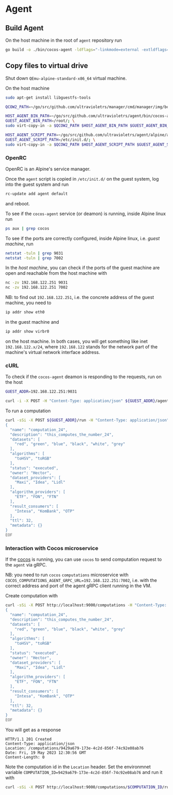 # Agent

## Build Agent
On the host machine in the root of `agent` repository run

```sh
go build -o ./bin/cocos-agent -ldflags="-linkmode=external -extldflags=-static -s -w" cmd/agent/main.go
```

## Copy files to virtual drive

Shut down `QEmu-alpine-standard-x86_64` virtual machine. 

On the host machine

```sh
sudo apt-get install libguestfs-tools

QCOW2_PATH=~/go/src/github.com/ultravioletrs/manager/cmd/manager/img/boot.img

HOST_AGENT_BIN_PATH=~/go/src/github.com/ultravioletrs/agent/bin/cocos-agent; \
GUEST_AGENT_BIN_PATH=/root/; \
sudo virt-copy-in -a $QCOW2_PATH $HOST_AGENT_BIN_PATH $GUEST_AGENT_BIN_PATH

HOST_AGENT_SCRIPT_PATH=~/go/src/github.com/ultravioletrs/agent/alpine/agent; \
GUEST_AGENT_SCRIPT_PATH=/etc/init.d/; \
sudo virt-copy-in -a $QCOW2_PATH $HOST_AGENT_SCRIPT_PATH $GUEST_AGENT_SCRIPT_PATH
```

### OpenRC

OpenRC is an Alpine's service manager.

Once the `agent` script is copied in `/etc/init.d/` on the guest system, log into the guest system and run

```sh
rc-update add agent default
```

and reboot.

To see if the `cocos-agent` service (or deamon) is running, inside Alpine linux run

```sh
ps aux | grep cocos
```

To see if the ports are correctly configured, inside Alpine linux, i.e. *guest machine*, run

```sh
netstat -tuln | grep 9031
netstat -tuln | grep 7002
```

In the *host machine*, you can check if the ports of the guest machine are open and reachable from the host machine with

```sh
nc -zv 192.168.122.251 9031
nc -zv 192.168.122.251 7002
```

NB: to find out `192.168.122.251`, i.e. the concrete address of the guest machine, you need to 

```sh
ip addr show eth0
```

in the guest machine and

```sh
ip addr show virbr0
```

on the host machine. In both cases, you will get something like inet `192.168.122.x/24`, where `192.168.122` stands for the network part of the machine's virtual network interface address.

### cURL

To check if the `cocos-agent` deamon is responding to the requests, run on the host

```sh
GUEST_ADDR=192.168.122.251:9031
```

```sh
curl -i -X POST -H "Content-Type: application/json" ${GUEST_ADDR}/agent -d '{"secret":"secret"}'
```

To run a computation

```sh
curl -sSi -X POST ${GUEST_ADDR}/run -H "Content-Type: application/json" -d @- <<EOF 
{
  "name": "computation_24",
  "description": "this_computes_the_number_24",
  "datasets": [
    "red", "green", "blue", "black", "white", "grey"
  ],
  "algorithms": [
    "toHSV", "toRGB"
  ],
  "status": "executed",
  "owner": "Hector",
  "dataset_providers": [
    "Maxi", "Idea", "Lidl"
  ],
  "algorithm_providers": [
    "ETF", "FON", "FTN"
  ],
  "result_consumers": [
    "Intesa", "KomBank", "OTP"
  ],
  "ttl": 32,
  "metadata": {}
}
EOF
```

### Interaction with Cocos microservice

If the [cocos](https://github.com/ultravioletrs/cocos) is running, you can use `cocos` to send computation request to the `agent` via gRPC.

NB: you need to run `cocos` `computations` microservice with `COCOS_COMPUTATIONS_AGENT_GRPC_URL=192.168.122.251:7002`, i.e. with the correct address and port of the agent gRPC client running in the VM.

Create computation with

```sh
curl -sSi -X POST http://localhost:9000/computations -H "Content-Type: application/json" -d @- <<EOF
{
  "name": "computation_24",
  "description": "this_computes_the_number_24",
  "datasets": [
    "red", "green", "blue", "black", "white", "grey"
  ],
  "algorithms": [
    "toHSV", "toRGB"
  ],
  "status": "executed",
  "owner": "Hector",
  "dataset_providers": [
    "Maxi", "Idea", "Lidl"
  ],
  "algorithm_providers": [
    "ETF", "FON", "FTN"
  ],
  "result_consumers": [
    "Intesa", "KomBank", "OTP"
  ],
  "ttl": 32,
  "metadata": {}
}
EOF
```

You will get as a response

```
HTTP/1.1 201 Created
Content-Type: application/json
Location: /computations/9429a679-173e-4c2d-856f-74c92e08ab76
Date: Fri, 19 May 2023 12:30:56 GMT
Content-Length: 0
```

Note the computation id in the `Location` header. Set the environmnet variable `COMPUTATION_ID=9429a679-173e-4c2d-856f-74c92e08ab76` and run it with

```sh
curl -sSi -X POST http://localhost:9000/computations/$COMPUTATION_ID/run
```